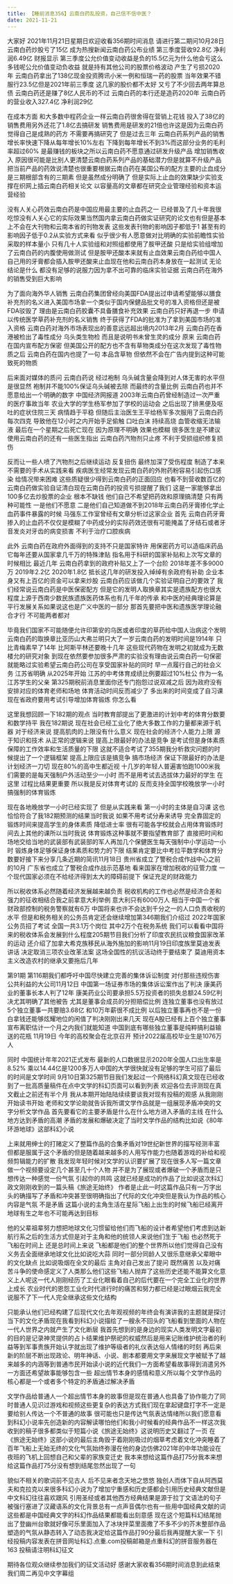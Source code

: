 ```yaml
---
title: 【睡前消息356】云南白药乱投资，自己信不信中医？
date: 2021-11-21
---
```


大家好 2021年11月21日星期日欢迎收看356期时间消息 请进行第二期问10月28日 云南白药炒股亏了15亿 成为热搜新闻云南白药公布业绩 第三季度营收92.8亿 净利润6.49亿
财报显示 第三季度公允价值变动收益是负的15.5亿元为什么他会亏这么多钱呢公允价值变动负收益 就是持有其他公司的股票价格波动 产生了亏损2020年 云南白药拿出了138亿现金投资腾讯小米一例和恒瑞一药的股票
当年效果不错 服行23.5亿但是2021年前三季度 这几家的股价都不太好 又亏了不少回去两年算总债 云南白药还是赚了8亿人民币的不过 云南白药的本行还是造药2020年 云南白药的营业收入327.4亿 净利润29亿

在成本方面 和大多数中程药企业一样云南白药很舍得在营销上花钱 投入了38亿的销售费用另外还花了1.8亿去搞研发 销售费用是研发的21倍也许这是因为云南白药觉得自己是成熟的药方 不需要再搞研究了
但是过去三年 云南白药系列产品的销售增长率快速下降从每年增长10%左右 下降到每年增长不到3%而这部分业务的毛利率超过60% 是最赚钱的板块之所以云南白药不愿意通过研发升级产品 增加销售收入
原因很可能是比别人更清楚云南白药系列产品的基础潜力但是就算不升级产品 把当前产品的药效说清楚也很重要根据云南白药在美国公布的配方主要的止血成分是三期根部含有的三期素
但是虽然成分明确了 但是实际上止血的效果缺少实验支撑在织网上插云南白药相关论文 以容量高的文章都在研究企业管理经验和资本运营经验

没有人关心药效云南白药是中国应用最主要的止血药之一 已经普及了几十年我很吃惊没有人关心它的实际效果当然国内拿云南白药做实证研究的论文也有但是基本上不会在大刊物和云南本省的刊物发表
这些发表刊物的影响因子都低于1 甚至有的影响因子低于0.2从实验方式来看 似乎很少有人愿意做对比明确的实验前瞻性实验采取的样本量小 只有几十人实验组和对照组都使用了胺甲还酸 只是给实验组增加了云南白药的内腹使用做测试
但是胺甲还酸本来就有止血效果云南白药给中国人自己用的牙膏都会插入胺甲还酸来止血现在他和云南白药本身放在一起测试 无论结论是什么 都没有足够的说服力因为拿不出可靠的临床实验证据 云南白药在海外的销售受到巨大影响

为了面向海外华人销售 云南白药集团曾经向美国FDA提出过申请希望能够以膳食补充剂的名义进入美国市场拿一个类似于国内保健品批文号的准入资格但还是被FDA驳毁了 理由是云南白药胶囊不具备膳食补充效果
云南白药只好再退一步 申请以传统医学草药补充剂的名义销售 终于获得了FDA的批准为了拿到美国市场的准入资格 云南白药对海外市场表现出的善意远远超出境内2013年2月 云南白药在香港被检出了毒性成分 乌头类生物检 而且是说明书未曾生灵的成分
原来 云南白药在国内宣布配方保密 但美国公开的配方也不含有草物类成分在这次发现了毒性物质之后 云南白药在国内也提了一句 本品含草物 但依然不会在广告内提到这种可能致死的物质

后来面对媒体的质问 云南白药说 经过袍制 乌头碱含量会降到对人体无害的水平但是很显然 袍制并不能100%保证乌头碱被去除 而最终的含量比例 云南白药也并不愿意给出一个明确的数字
中国经济网报道 2003年云南白药曾经制造过一次严重的医疗事故当年 农业大学的学生杨军参加了学校的运动会 之后出现了排黑便及呕吐的症状住院三天 病情趋于平稳 但随后主治医生王平给杨军多次服用了云南白药 每次四克
导致他在12小时之内开始手足偷触 口吐白沫 持续高烧 血管收缩无法输液 最后在一个星期之后死亡现在 因为原理不明确 效果也模糊 很多医生是不建议使用云南白药的还有一些医生指出 云南白药汽物剂只止疼 不利于受损组织修复损伤

反而让一些人喷了汽物剂之后继续运动 反复扭伤 最终加深了受伤程度 制造了本来不需要的手术从实践来看 疾病医生经常发现云南白药的外附药粉容易引起伤口感染 给情况带来困难
这些质疑很少得到云南白药的正面回应 也看不到营收数百亿的云南白药做实验自证清白现在云南白药的投资亏损提醒了我们 这是一家能够拿出100多亿去炒股票的企业 根本不缺钱
他们自己不希望把药效和原理搞清楚 只有两种可能性 一是他们不愿意 二是他们自己知道做不到2018年云南白药牙膏掺化学止血药事件暴露的时候 马强东工作室曾经有文章分析过这家企业
首先 云南白药牙膏掺入的止血药不仅仅是模糊了中药成分的实际药效还很有可能掩盖了牙结石或者牙音发炎对牙齿的病变损害 不利于治疗口腔疾病

此外 云南白药在政府外面得到的支持不只是国家特许 用保密药方可以造临床药品它每年还要从国家拿几千万的特殊津贴 指名用于科研的国家补贴和上次写文章的时候相比 最近几年 云南白药拿到的政府补贴又上了一个台阶
2018年差不多9000万 2019年2.2亿 2020年1.8亿 抵长这几年的研发投入绰绰有余政府有补助 企业本身又有上百亿的资金可以拿来炒股 云南白药应该做几个实验证明自己的要效了
我们经常说云南白药是中医保密配方 但是它的发明人取换章其实是遗族配方也很大程度上源于西南少数民族遗族医药体系也有几千年的传承 和中医的经典理论算是平行发展关系如果说这也是广义中医的一部分 那首先要把中医和遗族医学理论融合才行 不可能两者都对

毕竟我们国家不可能随便允许印第安的乌医或者印度的草药给中国人治病这个发明云南白药的取换章比亚历山大弗兰明只大了一岁云南白药的发明时间是1914年 只比青梅素早了14年 比阿斯平林还要晚十几年
这些现代药物在发明之初就成为无数楼允的研究对象 到现在依然要参加很多严肃的实验没有理由说云南白药一句保密就能略过实验希望云南白药公司在享受国家补贴的同时 早一点履行自己的社会义务
江苏省明确 从2025年开始 江苏的中考体育成绩比例要超过10%杜公 作为一名江苏学生的父亲 第325期税前消息里面你还专门抱怨过说双减之后 因为政府没有安排对应的体育老师和场地 体育活动时间反而减少了
多出来的时间变成了自习课 现在省政府要用考试引导增加体育锻炼 你怎么看

这里我想回顾一下182期的观点 当时教育部提出了更激进的计划中考的体育分数要和数学持平 我在182期说 现在社会已经工业化了绝大多数工作的力量都来源于机器 对于经济来说 提高肌肉的上限没有什么意义
现在社会的经济个人能力上限 源于知识和技术 从正常的逻辑来说 提高上限最好的办法是竞争 是考试但是身体素质保障的工作效率和生活质量的下限 这就不适合考试了355期我分析救灾问题的时候提出了一个逻辑框架 提高上限应该是搞竞争 搞市场经济
保证下限最好的办法是计划经济一刀切 现在80%的高中生都近视 十几岁的年轻人普遍害怕跑1000米我们需要的是每天强制户外活动至少一小时 而不是用考试去选拔体力最好的学生
在这里 过程比结果更重要 所以我是反对体育考试的 反而支持全国学校晚放学一小时搞强制的体育锻炼

现在各地晚放学一小时已经实现了 但是从实践来看 第一小时的主体是自习课 这也恰恰符合了我182期预测的结果当时我说 如果不用考试分寿来诱导 完全靠固定的锻炼时间来提高学生的身体素质 降低进士率
很有可能各学校就会占用体育锻炼时间去上其他的课所以当时我说 体育锻炼这种事就不要指望教育部了 直接把时间和场地交给当地的武装部有武装部的军人再加几个保健医生每天强制中小学运动一小时 锻炼身体足够保证身体素质和势力的下限
结果肯定要比中考拉平数学和体育分数要好接下来分享几条近期的简讯11月18日 贵州省成立了警税合成作战中心之前的10月 广东省也成立了警税合成作战示范基地 看来国家在增加税收的征管力度
一个现代国家必须在不给经济得到太大的障碍前提下 保证充足的财政能力

所以税收体系必然随着经济发展越来越负责 税收机构的工作也必然是经济合差和强力的征收相结合我之前拿意大利举例 意大利只有6000万人 相当于中国一个省 财政部控制的税务警察就有6万
中国将来也许不会达到千分之一的人口负责收税的水平 但是和税务相关的公务员肯定还会继续增加第346期我们介绍过 2022年国家公务员招了考试 全国一共3.1万个岗位 其中2万个在税务系统
我们可以看看中国将来的税收体系会发展到什么程度205期节目我们分析了印度农民抗议粮食国家改革的运动 还介绍了加拿大希克族移民从海外施加的影响11月19日印度族里莫迪发表讲话 决定取消三项农业改革法案 这场全国性的抗议活动终于要结束了
莫迪用资本主义改造农村的继承又要拖后几年

第91期 第116期我们都呼吁中国尽快建立完善的集体诉讼制度 对付那些违规伤害公共利益的大公司11月12日 中国第一场证券市场的集体诉讼案作出了判决 康美药业的董事长本人判了12年
康美药业公司要承担5.5万投资者的损失总额24.59亿判决尤其明确了其他被告 尤其是董事会成员的分担赔偿比例 连独立董事也没有放过5个独立董事一共要赔3.68亿 和10万年薪很不成比例
以后独立董事再也不是一份白拿钱还能够炫耀地位的闲值了判决刚刚出来几天 现在A股已经有上百个独立董事宣布离职估计一个月之内我们就能知道 中国到底有哪些独立董事是纯粹搞利益输送的花瓶
11月19日 今年的高校聚会在北京召开 预计2022届高校毕业生是1076万人

同时 中国统计年年2021正式发布 最新的人口数据显示2020年全国人口出生率是8.52% 乘以14.44亿是1200多万人中国的大学很快就没有足够的学生可招了最后的时间是文学时间
9月10日第325期节目我们发起过一个网络科幻真文现在已经收到了一批高质量稿件在点中文学的科幻页面可以看到列表 欢迎各位去评测现在真文截止之前还有半个月 我从本期开始陆陆续续要谈我对现有投稿的观感
从我刚刚开始读书开始 老师和文学论助就告诉我所谓文学作品就是一组展现矛盾冲突的文字分析文学作品 首先要看它的主要矛盾是什么在什么地方进入矛盾的主线 在什么地方达到矛盾的高潮
矛盾的发展和爆破决定了当时文学作品的结构比如说《80年环游地球》这部科幻小说

上来就用绅士的打赌定义了整篇作品的合集矛盾对19世纪新世界的描写经测丰富 但都是服属于这个矛盾的但是随着越来越多的人用写作能力也随着游戏的补给和视频剪辑能力的扩散
我发现年轻时候对文学的认识要扩展了现在很多人写一篇文章 做一个视频要设定几个甚至几十个人物 并不是为了展现或者爆破一个矛盾而是只想传达一种感觉一份气氛 引起你的共鸣
这就已经是成功的作品了比如说这次科幻政文刚刚收到的一篇头稿《旅途无始终》 作者是止此一时这篇作品只有一万字出头的确描写了矛盾和冲突甚至很明确指出了代际的文化冲突但是我认为作品的核心内容是气氛 不是矛盾
这篇小说的主角生活在星际飞船上出生的时候飞船已经离开地球有生之年也不可能再达到目标

他的父辈祖辈努力想把地球文化习惯留给他们而飞船的设计者希望他们考虑到达新航行系之后的生活方式但是对于主角和他的统领人来说他们生于飞船 也必然死于飞船在时间上 还是总时间上来说
飞船都是他们的整个世界所以他们觉得自己没有义务去全面继承地球文化比如说吃大蒜 同时一部分同龄人又很乐意继承父辈眼中的文化缺点 比如说吸烟在全文的最后 主角对自己发出了提问
既然痛苦 以及对痛苦斗争的使命感定义了人类那么他们这些飞船人抛弃了这些历史还能不能算文化意义上人呢这一代人刚刚经历了工业化眼看着自己的后代要在一个完全工业化的世界上成长
农业时代的恩怨工业化时代进行时的痛苦和努力都已经是过眼烟云我完全说服不了下一代人完全继承这些文化结构

只能承认他们已经构建了后现代文化去年观视频的年终会有演讲我的主题就是探讨当下的文化矛盾现在我看到科幻小说描绘了一艘永不回头的飞船看到里面的人物在一代人世界之内就产生了文化断层
我首先想到的是身边的现实人类发明文字最初的目的是记录神灵提供的占卜结果维护祭祀的权威然后是用来记账维护统治者的利益等到军事贵族开始认字就出现了维护等级者的礼仪表达俗人情绪的时刻
再后来新的阶层不断出现政论、明年神话、小说、剧本都要用文字来展现文字被赋予了越来越多的内涵等到普通市民开始读小说的近代我们一方面希望看故事得到消遣另外一方面还希望故事能够包含一些
超出情节本身的感情和意义所以每个文学作品的核心都是一个或者多个特定的矛盾通过解决矛盾

文学作品给普通人一个超出情节本身的故事但是现在普通人也具备了协作能力了同时普通人见识过游戏和视频这些更复杂的表达方式我们现在拿起键盘打字不一定是要给别人传达一个不普通的故事
很可能也只是传达气氛表达情绪所以我们愿意看到科幻小说率先创造新的内容解读哪怕他们和我小时候看的经典作品不一样这次我收到的稿子很多都类似于短篇小说《旅途无始终》这说明历史又翻过了一页
在《旅途无始终》这部小说的最后主角毁于着刚刚吸过的烟草考虑着文化冲突睡着了百年飞船上无始无终的文化气氛始终弥漫在他的身边仿佛2021年的中年功能设在夜班的飞机上回想自己和父辈的家族变迁史
我本来想给这篇作品打75分我本来想给这篇作品打75分没有想到结尾忽然出现了一句

貌似不相关的歌词前不见古人 后不见来者念天地之悠悠 独创人而体下自从阿西莫夫和克拉克以来很多科幻小说为了增加宁重感和历史感都会引用历史经典文献但是中文科幻往往喜欢跟风
引用圣经或者其他西方经典结果是源于拉丁文语法的句子被强行塞进了汉藏语系的文化背景总有一点声音偶尔也有一些用中国经典文献的词这些都是中国经典文字的科幻作品结果都能看出刻意感
现在这个短篇科幻结尾抛出了登幽州台歌就好像可乐里面加入了冰块拌菜里面撒了不多不少的芥末整部作品塑造的气氛从静态转入了动态我决定给这篇作品打90分最后我再提醒大家一下
引经投稿内容发表在拼音网址科幻.点重.com投稿邮箱是点重科幻的拼音服务器在163 投稿请注明科幻征文

期待各位观众继续参加我们的征文活动好 感谢大家收看356期时间消息到此结束我们周二再见中文字幕组